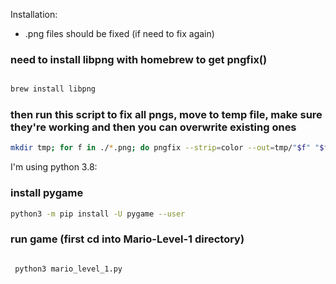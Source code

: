 Installation:
- .png files should be fixed (if need to fix again)

### need to install libpng with homebrew to get pngfix()

```bash

brew install libpng
```
### then run this script to fix all pngs, move to temp file, make sure they're working and then you can overwrite existing ones
```bash
mkdir tmp; for f in ./*.png; do pngfix --strip=color --out=tmp/"$f" "$f"; done 
```


I'm using python 3.8:

### install pygame
```bash
python3 -m pip install -U pygame --user
```


### run game (first cd into Mario-Level-1 directory)
```bash

 python3 mario_level_1.py
```
